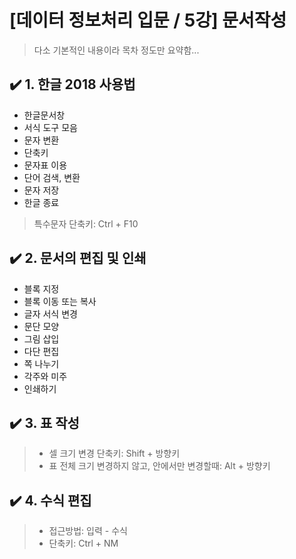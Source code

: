 # [데이터 정보처리 입문 / 5강] 문서작성

> 다소 기본적인 내용이라 목차 정도만 요약함...

## ✔️ 1. 한글 2018 사용법

- 한글문서창
- 서식 도구 모음
- 문자 변환
- 단축키
- 문자표 이용
- 단어 검색, 변환
- 문자 저장
- 한글 종료

> 특수문자 단축키: Ctrl + F10

## ✔️ 2. 문서의 편집 및 인쇄

- 블록 지정
- 블록 이동 또는 복사
- 글자 서식 변경
- 문단 모양
- 그림 삽입
- 다단 편집
- 쪽 나누기
- 각주와 미주
- 인쇄하기

## ✔️ 3. 표 작성

> - 셀 크기 변경 단축키: Shift + 방향키
> - 표 전체 크기 변경하지 않고, 안에서만 변경할때: Alt + 방향키

## ✔️ 4. 수식 편집

> - 접근방법: 입력 - 수식
> - 단축키: Ctrl + NM
